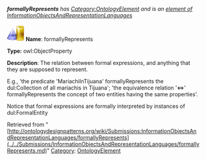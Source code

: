 ___formallyRepresents__ has [Category:OntologyElement](../../Category/OntologyElement.md "Category:OntologyElement") and is an [element of](../../Property/ElementOf.md "Property:ElementOf") [InformationObjectsAndRepresentationLanguages](../../Submissions/InformationObjectsAndRepresentationLanguages.md "Submissions:InformationObjectsAndRepresentationLanguages")_


  




[![ObjectProperty](../../images/thumb/c/c3/ObjectProperty.gif/45px-ObjectProperty.gif)](../../Image/ObjectProperty.gif.md "ObjectProperty")
__Name__: formallyRepresents 


__Type:__ owl:ObjectProperty 


__Description__: The relation between formal expressions, and anything that they are supposed to represent.


E.g., 'the predicate 'MariachiInTijuana' formallyRepresents the dul:Collection of all mariachis in Tijuana'; 'the equivalence relation '<=>' formallyRepresents the concept of two entities having the same properties'.


Notice that formal expressions are formally interpreted by instances of dul:FormalEntity 





Retrieved from "[http://ontologydesignpatterns.org/wiki/Submissions:InformationObjectsAndRepresentationLanguages/formallyRepresents](../../Submissions/InformationObjectsAndRepresentationLanguages/formallyRepresents.md)"
 [Category](http://ontologydesignpatterns.org/wiki/Special:Categories "Special:Categories"): [OntologyElement](../../Category/OntologyElement.md "Category:OntologyElement")